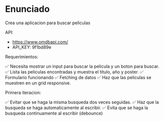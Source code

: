 # Enunciado

Crea una aplicacion para buscar peliculas 

API:

- https://www.omdbapi.com/
- API_KEY: 9f1bd89e

Requerimientos: 

✅ Necesita mostrar un input para buscar la pelicula y un boton para buscar. 
✅ Lista las peliculas encontradas y muestra el titulo, año y poster. 
✅ Formulario funcionando 
✅ Fetching de datos
✅ Haz que las peliculas se muestren en un grid responsive.

Primera iteracion: 

✅ Evitar que se haga la misma busqueda dos veces seguidas.
✅ Haz que la busqueda se haga automaticamente al escribir.
✅ Evita que se haga la busqueda continuamente al escribir (debounce)



